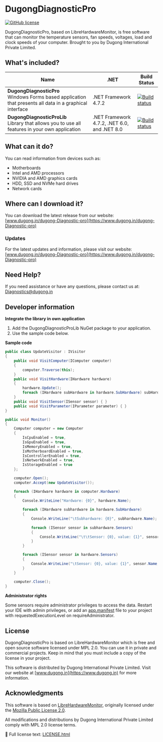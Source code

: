 # DugongDiagnosticPro
[![GitHub license](https://img.shields.io/github/license/LibreHardwareMonitor/LibreHardwareMonitor)](https://github.com/LibreHardwareMonitor/LibreHardwareMonitor/blob/master/LICENSE)

DugongDiagnosticPro, based on LibreHardwareMonitor, is free software that can monitor the temperature sensors, fan speeds, voltages, load and clock speeds of your computer. Brought to you by Dugong International Private Limited.

## What's included?
| Name| .NET | Build Status |
| --- | --- | --- | 
| **DugongDiagnosticPro** <br /> Windows Forms based application that presents all data in a graphical interface | .NET Framework 4.7.2 | [![Build status](https://img.shields.io/badge/build-stable-brightgreen)]() | 
| **DugongDiagnosticProLib** <br /> Library that allows you to use all features in your own application | .NET Framework 4.7.2, .NET 6.0, and .NET 8.0 | [![Build status](https://img.shields.io/badge/build-stable-brightgreen)]() | 

## What can it do?
You can read information from devices such as:
- Motherboards
- Intel and AMD processors
- NVIDIA and AMD graphics cards
- HDD, SSD and NVMe hard drives
- Network cards

## Where can I download it?
You can download the latest release from our website: [www.dugong.in/dugong-Diagnostic-pro](https://www.dugong.in/dugong-Diagnostic-pro)

### Updates
For the latest updates and information, please visit our website: [www.dugong.in/dugong-Diagnostic-pro](https://www.dugong.in/dugong-Diagnostic-pro)

## Need Help?
If you need assistance or have any questions, please contact us at: [Diagnostics@dugong.in](mailto:Diagnostics@dugong.in)

## Developer information
**Integrate the library in own application**
1. Add the DugongDiagnosticProLib NuGet package to your application.
2. Use the sample code below.


**Sample code**
```c#
public class UpdateVisitor : IVisitor
{
    public void VisitComputer(IComputer computer)
    {
        computer.Traverse(this);
    }
    public void VisitHardware(IHardware hardware)
    {
        hardware.Update();
        foreach (IHardware subHardware in hardware.SubHardware) subHardware.Accept(this);
    }
    public void VisitSensor(ISensor sensor) { }
    public void VisitParameter(IParameter parameter) { }
}

public void Monitor()
{
    Computer computer = new Computer
    {
        IsCpuEnabled = true,
        IsGpuEnabled = true,
        IsMemoryEnabled = true,
        IsMotherboardEnabled = true,
        IsControllerEnabled = true,
        IsNetworkEnabled = true,
        IsStorageEnabled = true
    };

    computer.Open();
    computer.Accept(new UpdateVisitor());

    foreach (IHardware hardware in computer.Hardware)
    {
        Console.WriteLine("Hardware: {0}", hardware.Name);
        
        foreach (IHardware subhardware in hardware.SubHardware)
        {
            Console.WriteLine("\tSubhardware: {0}", subhardware.Name);
            
            foreach (ISensor sensor in subhardware.Sensors)
            {
                Console.WriteLine("\t\tSensor: {0}, value: {1}", sensor.Name, sensor.Value);
            }
        }

        foreach (ISensor sensor in hardware.Sensors)
        {
            Console.WriteLine("\tSensor: {0}, value: {1}", sensor.Name, sensor.Value);
        }
    }
    
    computer.Close();
}
```

**Administrator rights**

Some sensors require administrator privileges to access the data. Restart your IDE with admin privileges, or add an [app.manifest](https://learn.microsoft.com/en-us/windows/win32/sbscs/application-manifests) file to your project with requestedExecutionLevel on requireAdministrator.


## License
DugongDiagnosticPro is based on LibreHardwareMonitor which is free and open source software licensed under MPL 2.0. You can use it in private and commercial projects. Keep in mind that you must include a copy of the license in your project.

This software is distributed by Dugong International Private Limited. Visit our website at [www.dugong.in](https://www.dugong.in) for more information.


## Acknowledgments

This software is based on [LibreHardwareMonitor](https://github.com/LibreHardwareMonitor/LibreHardwareMonitor), originally licensed under the [Mozilla Public License 2.0](https://www.mozilla.org/MPL/2.0/).

All modifications and distributions by Dugong International Private Limited comply with MPL 2.0 license terms.

🔗 Full license text: [LICENSE.html](./Licenses/LICENSE.html)
